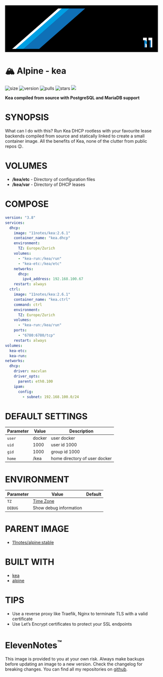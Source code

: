 ![Banner](https://github.com/11notes/defaults/blob/main/static/img/banner.png?raw=true)

# 🏔️ Alpine - kea
![size](https://img.shields.io/docker/image-size/11notes/kea/2.6.1?color=0eb305) ![version](https://img.shields.io/docker/v/11notes/kea/2.6.1?color=eb7a09) ![pulls](https://img.shields.io/docker/pulls/11notes/kea?color=2b75d6) ![stars](https://img.shields.io/docker/stars/11notes/kea?color=e6a50e) [<img src="https://img.shields.io/badge/github-11notes-blue?logo=github">](https://github.com/11notes)

**Kea compiled from source with PostgreSQL and MariaDB support**

# SYNOPSIS
What can I do with this? Run Kea DHCP rootless with your favourite lease backends compiled from source and statically linked to create a small container image. All the benefits of Kea, none of the clutter from public repos 😉.

# VOLUMES
* **/kea/etc** - Directory of configuration files
* **/kea/var** - Directory of DHCP leases

# COMPOSE
```yaml
version: "3.8"
services:
  dhcp:
    image: "11notes/kea:2.6.1"
    container_name: "kea.dhcp"
    environment:
      TZ: Europe/Zurich
    volumes:
      - "kea-run:/kea/run"
      - "kea-etc:/kea/etc"
    networks:
      dhcp:
        ipv4_address: 192.168.100.67
    restart: always
  ctrl:
    image: "11notes/kea:2.6.1"
    container_name: "kea.ctrl"
    command: ctrl
    environment:
      TZ: Europe/Zurich
    volumes:
      - "kea-run:/kea/run"
    ports:
      - "6780:6780/tcp"
    restart: always
volumes:
  kea-etc:
  kea-run:
networks:
  dhcp:
    driver: macvlan
    driver_opts:
      parent: eth0.100
    ipam:
      config:
        - subnet: 192.168.100.0/24
```

# DEFAULT SETTINGS
| Parameter | Value | Description |
| --- | --- | --- |
| `user` | docker | user docker |
| `uid` | 1000 | user id 1000 |
| `gid` | 1000 | group id 1000 |
| `home` | /kea | home directory of user docker |

# ENVIRONMENT
| Parameter | Value | Default |
| --- | --- | --- |
| `TZ` | [Time Zone](https://en.wikipedia.org/wiki/List_of_tz_database_time_zones) | |
| `DEBUG` | Show debug information | |

# PARENT IMAGE
* [11notes/alpine:stable](https://hub.docker.com/r/11notes/alpine)

# BUILT WITH
* [kea](https://gitlab.isc.org/isc-projects/kea.git)
* [alpine](https://alpinelinux.org)

# TIPS
* Use a reverse proxy like Traefik, Nginx to terminate TLS with a valid certificate
* Use Let’s Encrypt certificates to protect your SSL endpoints

# ElevenNotes<sup>™️</sup>
This image is provided to you at your own risk. Always make backups before updating an image to a new version. Check the changelog for breaking changes. You can find all my repositories on [github](https://github.com/11notes).
    